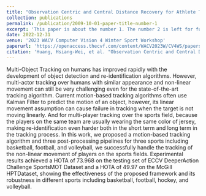 ```yaml
---
title: "Observation Centric and Central Distance Recovery for Athlete Tracking"
collection: publications
permalink: /publication/2009-10-01-paper-title-number-1
excerpt: 'This paper is about the number 1. The number 2 is left for future work.'
date: 2022-12-31
venue: '2023 WACV Computer Vision 4 Winter Sport Workshop'
paperurl: 'https://openaccess.thecvf.com/content/WACV2023W/CV4WS/papers/Huang_Observation_Centric_and_Central_Distance_Recovery_for_Athlete_Tracking_WACVW_2023_paper.pdf'
citation: 'Huang, Hsiang-Wei, et al. "Observation Centric and Central Distance Recovery for Athlete Tracking." Proceedings of the IEEE/CVF Winter Conference on Applications of Computer Vision. 2023.'
---
```

Multi-Object Tracking on humans has improved rapidly with the development of object detection and re-identification algorithms. However, multi-actor tracking over humans with similar appearance and non-linear movement can still be very challenging even for the state-of-the-art tracking algorithm. Current motion-based tracking algorithms often use Kalman Filter to predict the motion of an object, however, its linear movement assumption can cause failure in tracking when the target is not moving linearly. And for multi-player tracking over the sports field, because the players on the same team are usually wearing the same color of jersey, making re-identification even harder both in the short term and long term in the tracking process. In this work, we proposed a motion-based tracking algorithm and three post-processing pipelines for three sports including basketball, football, and volleyball, we successfully handle the tracking of the non-linear movement of players on the sports fields. Experimental results achieved a HOTA of 73.968 on the testing set of ECCV DeeperAction Challenge SportsMOT Dataset and a HOTA of 49.97 on the McGill HPTDataset, showing the effectiveness of the proposed framework and its robustness in different sports including basketball, football, hockey, and volleyball.